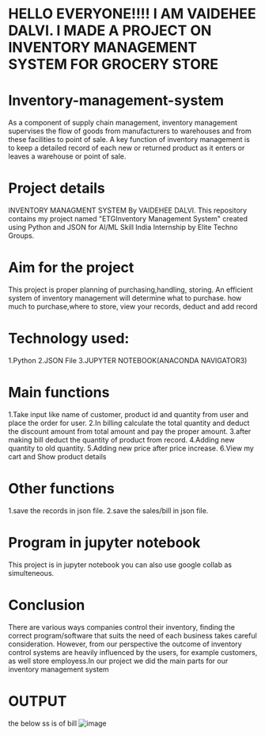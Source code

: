 # HELLO EVERYONE!!!! I AM VAIDEHEE DALVI. I MADE A PROJECT ON INVENTORY MANAGEMENT SYSTEM FOR GROCERY STORE



# Inventory-management-system
As a component of supply chain management, inventory management supervises the flow of goods from manufacturers to warehouses and from these facilities to point of sale. A key function of inventory management is to keep a detailed record of each new or returned product as it enters or leaves a warehouse or point of sale.

# Project details
INVENTORY MANAGMENT SYSTEM By VAIDEHEE DALVI. This repository contains my project named "ETGInventory Management System" created using Python and JSON for AI/ML Skill India Internship by Elite Techno Groups. 

# Aim for the project
 This project is proper planning of purchasing,handling, storing.
 An efficient system of inventory management will determine what to purchase. how much to purchase,where to store, view your records, deduct and add record
 

# Technology used: 
 1.Python
 2.JSON File
 3.JUPYTER NOTEBOOK(ANACONDA NAVIGATOR3)
 
 
 # Main functions
  1.Take input like name of customer, product id and quantity from user and place the order for user.
  2.In billing calculate the total quantity and deduct the discount amount from total amount and pay the proper amount.
  3.after making bill deduct the quantity of product from record.
  4.Adding new quantity to old quantity.
  5.Adding new price after price increase.
  6.View my cart and Show product details 
  
 
 # Other functions
  1.save the records in json file.
  2.save the sales/bill in json file.
  
  
  # Program in jupyter notebook
   This project is in jupyter notebook you can also use google collab as simulteneous.
   
   # Conclusion
   There are various ways companies control their inventory, finding the correct program/software that suits the need of each business takes careful consideration. However, from our perspective the outcome of inventory control systems are heavily influenced by the users, for example customers, as well store employess.In our project we did the main parts for our inventory management system

 # OUTPUT
   the below ss is of bill
   ![image](https://user-images.githubusercontent.com/78019245/132199720-33e12352-5637-4030-9ba2-706c07119ab1.png)


   
  
  
  

























